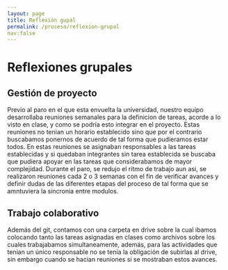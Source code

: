 ```yaml
---
layout: page
title: Reflexión gupal
permalink: /proceso/reflexion-grupal
nav:false
---
```


# Reflexiones grupales
## Gestión de proyecto
Previo al paro en el que esta envuelta la universidad, nuestro equipo desarrollaba reuniones semanales para la definicion de tareas, acorde a lo visto en clase, y como se podría esto integrar en el proyecto. Estas reuniones no tenian un horario establecido sino que por el contrario buscabamos ponernos de acuerdo de tal forma que pudieramos estar todos. En estas reuniones se asignaban responsables a las tareas establecidas y si quedaban integrantes sin tarea establecida se buscaba que pudiera apoyar en las tareas que considerabamos de mayor complejidad. 
Durante el paro, se redujo el ritmo de trabajo aun asi, se realizaron reuniones cada 2 o 3 semanas con el fin de verificar avances y definir dudas de las diferentes etapas del proceso de tal forma que se amntuviera la sincronia entre modulos. 
## Trabajo colaborativo
Además del git, contamos con una carpeta en drive sobre la cual ibamos colocando tanto las tareas asignadas en clases como archivos sobre los cuales trabajabamos simultaneamente, además, para las actividades que tenian un único responsable no se tenía la obligación de subirlas al drive, sin embargo cuando se hacian reuniones si se mostraban estos avances. 
